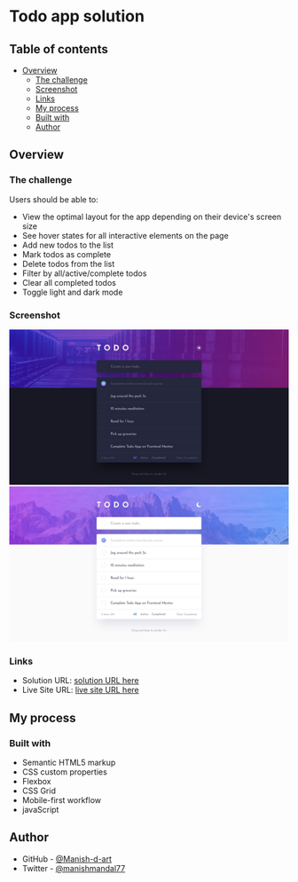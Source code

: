 # Todo app solution

## Table of contents

- [Overview](#overview)
  - [The challenge](#the-challenge)
  - [Screenshot](#screenshot)
  - [Links](#links)
  - [My process](#my-process)
  - [Built with](#built-with)
  - [Author](#author)


## Overview

### The challenge

Users should be able to:

- View the optimal layout for the app depending on their device's screen size
- See hover states for all interactive elements on the page
- Add new todos to the list
- Mark todos as complete
- Delete todos from the list
- Filter by all/active/complete todos
- Clear all completed todos
- Toggle light and dark mode

### Screenshot

![](./assets/design/desktop-design-dark.jpg)
![](./assets/design/desktop-design-light.jpg)

### Links

- Solution URL: [solution URL here](https://github.com/Manish-d-art/Todo-App.git)
- Live Site URL: [live site URL here](https://todo-app-d-art.netlify.app)

## My process

### Built with

- Semantic HTML5 markup
- CSS custom properties
- Flexbox
- CSS Grid
- Mobile-first workflow
- javaScript

## Author

- GitHub - [@Manish-d-art](https://github.com/Manish-d-art)
- Twitter - [@manishmandal77](https://www.twitter.com/manishmandal77)

